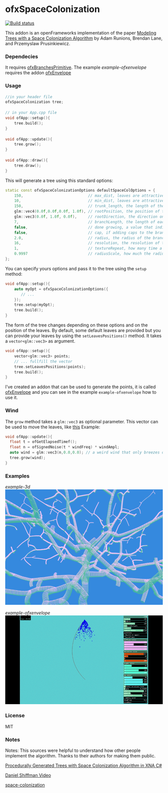 # ofxSpaceColonization

[![Build status](https://ci.appveyor.com/api/projects/status/9in4i3qdxumv5o3p?svg=true)](https://ci.appveyor.com/project/edap/ofxspacecolonization)


This addon is an openFrameworks implementation of the paper [Modeling Trees with a Space Colonization Algorithm](http://algorithmicbotany.org/papers/colonization.egwnp2007.large.pdf) by Adam Runions, Brendan Lane, and Przemyslaw Prusinkiewicz.


### Dependecies
It requires [ofxBranchesPrimitive](https://github.com/edap/ofxBranchesPrimitive). The example *example-ofxenvelope* requires the addon [ofxEnvelope](https://github.com/edap/ofxEnvelope)

### Usage

```cpp
//in your header file
ofxSpaceColonization tree;

// in your App.cpp file
void ofApp::setup(){
    tree.build();
}

void ofApp::update(){
    tree.grow();
}

void ofApp::draw(){
    tree.draw();
}
```

This will generate a tree using this standard options:

```cpp
static const ofxSpaceColonizationOptions defaultSpaceColOptions = {
    150,                             // max_dist, leaves are attractive if closer than this distance
    10,                              // min_dist, leaves are attractive if farther than this distance
    150,                             // trunk_length, the length of the trunk
    glm::vec4(0.0f,0.0f,0.0f, 1.0f), // rootPosition, the position of the root
    glm::vec3(0.0f, 1.0f, 0.0f),     // rootDirection, the direction on which the tree will starts to grow
    7,                               // branchLength, the length of each branch
    false,                           // done growing, a value that indicates when the grow process is done
    false,                           // cap, if adding caps to the branches or not
    2.0,                             // radius, the radius of the branch
    16,                              // resolution, the resolution of the cylinders composing the geometry
    1,                               // textureRepeat, how many time a texture has to be repeated on a branch
    0.9997                           // radiusScale, how much the radius will increase or decrease at each interaction
};
```

You can specify yours options and pass it to the tree using the `setup` method:

```cpp
void ofApp::setup(){
    auto myOpt = ofxSpaceColonizationOptions({
       // ...
    });
    tree.setup(myOpt);
    tree.build();
}
```

The form of the tree changes depending on these options and on the position of the leaves. By default, some default leaves are provided but you can provide your leaves by using the `setLeavesPositions()` method. It takes a `vector<glm::vec3>` as argument.

```cpp
void ofApp::setup(){
    vector<glm::vec3> points;
    // ... fullfill the vector
    tree.setLeavesPositions(points);
    tree.build();
}
```

I've created an addon that can be used to generate the points, it is called [ofxEnvelope](https://github.com/edap/ofxEnvelope) and you can see in the example `example-ofxenvelope` how to use it.


### Wind

The `grow` method takes a `glm::vec3` as optional parameter. This vector can be used to move the leaves, like [this](https://www.instagram.com/p/BV8B0FGDi1L/?taken-by=edapx)
Example:

```cpp
void ofApp::update(){
  float t = ofGetElapsedTimef();
  float n = ofSignedNoise(t * windFreq) * windAmpl;
  auto wind = glm::vec3(n,0.0,0.0); // a weird wind that only breezes on the x axis
  tree.grow(wind);
}
```


### Examples

*example-3d*
![example-3d](img/example-3d.png)

*example-ofxenvelope*
![example-ofxenvelope](img/example-ofxenvelope.gif)

### License
MIT

### Notes
Notes:
This sources were helpful to understand how other people implement the algorithm. Thanks to their authors for making them public.

[Procedurally Generated Trees with Space Colonization Algorithm in XNA C#](http://www.jgallant.com/procedurally-generating-trees-with-space-colonization-algorithm-in-xna/)

[Daniel Shiffman Video](https://www.youtube.com/watch?v=kKT0v3qhIQY)

[space-colonization](https://github.com/nicknikolov/space-colonization)
